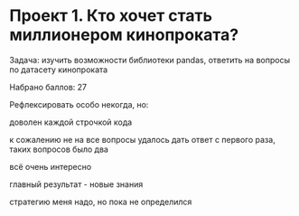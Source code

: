 # Проект 1. Кто хочет стать миллионером кинопроката?
Задача: изучить возможности библиотеки pandas, ответить на вопросы по датасету кинопроката

Набрано баллов: 27

Рефлексировать особо некогда, но:

доволен каждой строчкой кода

к сожалению не на все вопросы удалось дать ответ с первого раза, таких вопросов было два

всё очень интересно

главный результат - новые знания

стратегию меня надо, но пока не определился
